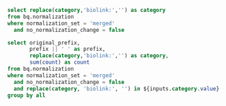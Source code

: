 ```sql merged_normalization_categories
select replace(category,'biolink:','') as category
from bq.normalization
where normalization_set = 'merged'
  and no_normalization_change = false
```

```sql merged_normalization
select original_prefix, 
       prefix || ' ' as prefix, 
       replace(category,'biolink:','') as category, 
       sum(count) as count
from bq.normalization
where normalization_set = 'merged'
  and no_normalization_change = false
  and replace(category, 'biolink:', '') in ${inputs.category.value}
group by all
```

<Dropdown
  data={merged_normalization_categories}
  name=category
  value=category
  label=category
  title="Filter Node Category"
  multiple=true
  selectAllByDefault=true
  description="Filter normalized node categories"
/>

<SankeyDiagram data={merged_normalization} 
  sourceCol="original_prefix" 
  targetCol="prefix" 
  valueCol="count" 
  title="Normalized Prefixes" 
/>

